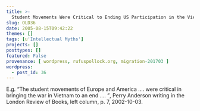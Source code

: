 ```yaml
---
title: >-
  Student Movements Were Critical to Ending US Participation in the Vietnam War
slug: OLD36
date: 2005-08-15T09:42:22
themes: []
tags: [u'Intellectual Myths']
projects: []
posttypes: []
featured: False
provenance: [ wordpress, rufuspollock.org, migration-201703 ]
wordpress:
  - post_id: 36
---
```


<p>E.g. <q>The student movements of Europe and America .... were critical in bringing the war in Vietnam to an end .... </q>, Perry Anderson writing in the London Review of Books, left column, p. 7, 2002-10-03.</p>

